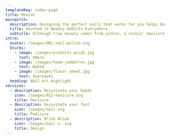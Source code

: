 ```yaml
---
templateKey: index-page
title: Mearat
mainpitch:
  description: Designing the perfect nails that works for you helps build confidence by making you feel and look great.
  title: Devoted to Beauty Addicts Everywhere
  subtitle: Although true beauty comes from within, a rockin’ manicure always helps. 
intro:
  avatar: /images/001-nail-polish.svg
  blurbs:
    - image: /images/products-grid2.jpg
      text: Ombre
    - image: /images/home-jumbotron.jpg
      text: Naked
    - image: /images/flavor_wheel.jpg
      text: Swarowski
  heading: Nail Art Highlight
services:
  - description: Rejuvinate your hands
    icon: /images/022-manicure.svg
    title: Manicure
  - description: Rejuvinate your foot
    icon: /images/nail.svg
    title: Pedicure
  - description: Blink Blink
    icon: /images/nail-1-.svg
    title: Design
---
```


